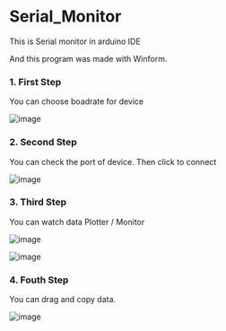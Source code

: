 # Serial_Monitor

This is Serial monitor in arduino IDE


And this program was made with Winform.

### 1. First Step
You can choose boadrate for device

![image](https://user-images.githubusercontent.com/35026484/100967402-775c1780-3572-11eb-967f-e576b6f46000.png)






### 2. Second Step
You can check the port of device.
Then click to connect

![image](https://user-images.githubusercontent.com/35026484/100967641-0ff29780-3573-11eb-829c-2c080cda3db6.png)













### 3. Third Step
You can watch data Plotter / Monitor

![image](https://user-images.githubusercontent.com/35026484/100967729-4b8d6180-3573-11eb-9410-aea3accae81c.png)

![image](https://user-images.githubusercontent.com/35026484/100967776-6b248a00-3573-11eb-8ff0-64c0662a5629.png)












### 4. Fouth Step
You can drag and copy data.

![image](https://user-images.githubusercontent.com/35026484/100967810-7ecff080-3573-11eb-9916-149e735e4f15.png)
